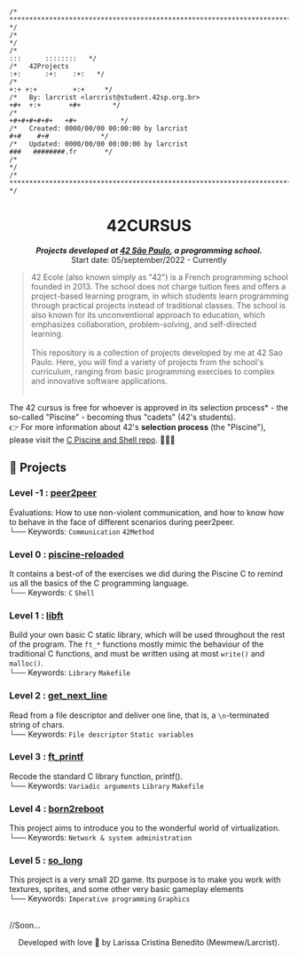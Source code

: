 ```
/* ****************************************************************************************** */
/*                                                                                            */
/*                                                                        :::      ::::::::   */
/*   42Projects                                                         :+:      :+:    :+:   */
/*                                                                    +:+ +:+         +:+     */
/*   By: larcrist <larcrist@student.42sp.org.br>                    +#+  +:+       +#+        */
/*                                                                +#+#+#+#+#+   +#+           */
/*   Created: 0000/00/00 00:00:00 by larcrist                          #+#    #+#             */
/*   Updated: 0000/00/00 00:00:00 by larcrist                         ###   ########.fr       */
/*                                                                                            */
/* ****************************************************************************************** */
```

<h1 align="center">
	42CURSUS
</h1>

<p align="center">
	<b><i>Projects developed at <a href="https://www.42sp.org.br/">42 São Paulo</a>, a programming school.</i></b><br>
	Start date: 05/september/2022 - Currently
</p>

> 42 Ecole (also known simply as "42") is a French programming school founded in 2013. The school does not charge tuition fees and offers a project-based learning program, in which students learn programming through practical projects instead of traditional classes. The school is also known for its unconventional approach to education, which emphasizes collaboration, problem-solving, and self-directed learning. <br><br>
This repository is a collection of projects developed by me at 42 Sao Paulo. Here, you will find a variety of projects from the school's curriculum, ranging from basic programming exercises to complex and innovative software applications. <br><br>

The 42 cursus is free for whoever is approved in its selection process* - the so-called "Piscine" - becoming thus "cadets" (42's students). <br>
👉 For more information about 42's **selection process** (the "Piscine"), please visit the [C Piscine and Shell repo](https://github.com/mewmewdevart/42SP_Piscina). 🏊🏿‍♀️
  
## 📁 Projects

### Level -1 : **[peer2peer ](p2p_101)**
  Évaluations: How to use non-violent communication, and how to know how to behave in the face of different scenarios during peer2peer. <br>
└── Keywords: `Communication` `42Method` 

### Level 0 : **[piscine-reloaded ](piscine_reloaded)**
  It contains a best-of of the exercises we did during the Piscine C to remind us all the basics of the C programming language.<br>
└── Keywords: `C` `Shell` 

### Level 1 : **[libft](https://github.com/mewmewdevart/libft)**
  Build your own basic C static library, which will be used throughout the rest of the program. The ```ft_*``` functions mostly mimic the behaviour of the traditional C functions, and must be written using at most ```write()``` and ```malloc()```. <br>
└── Keywords: `Library` `Makefile`

### Level 2 : **[get_next_line](https://github.com/mewmewdevart/get_next_line)**
  Read from a file descriptor and deliver one line, that is, a ```\n```-terminated string of chars. <br>
└── Keywords: `File descriptor` `Static variables`

### Level 3 : **[ft_printf](https://github.com/mewmewdevart/ft_printf)**
  Recode the standard C library function, printf(). <br>
└── Keywords: `Variadic arguments` `Library` `Makefile`

### Level 4 : **[born2reboot](https://github.com/mewmewdevart/born2beroot)**
This project aims to introduce you to the wonderful world of virtualization. <br>
└── Keywords: `Network & system administration` 

### Level 5 : **[so_long](https://github.com/mewmewdevart/so_long)**
This project is a very small 2D game. Its purpose is to make you work with textures, sprites,
and some other very basic gameplay elements <br>
└── Keywords: `Imperative programming`  `Graphics`
 
  <br>
//Soon...
  <br>
  <p align="center"> Developed with love 💜 by Larissa Cristina Benedito (Mewmew/Larcrist). </p>

